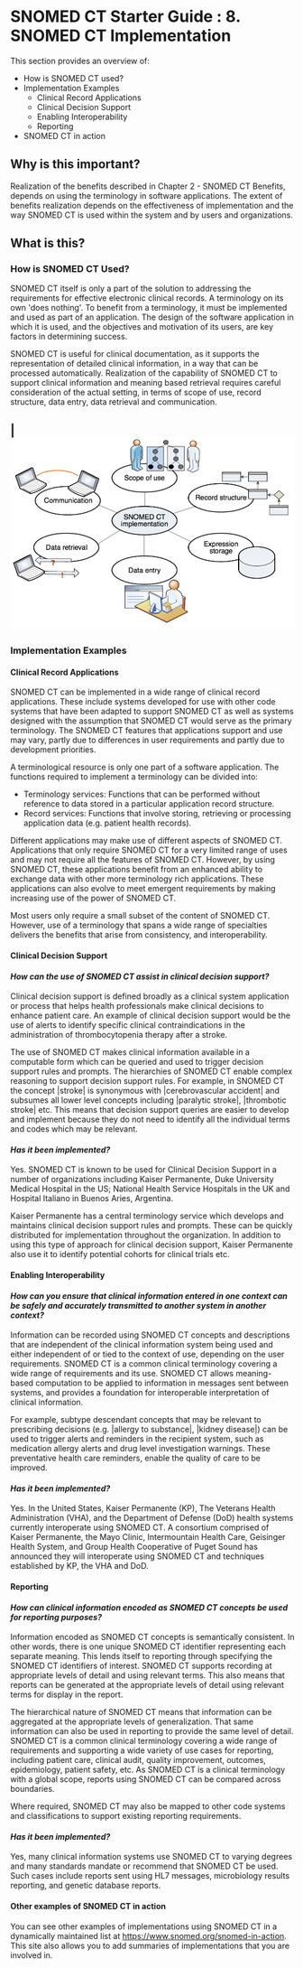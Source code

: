 # SNOMED CT Starter Guide : 8. SNOMED CT Implementation

This section provides an overview of: 

  * How is SNOMED CT used?
  * Implementation Examples
    * Clinical Record Applications
    * Clinical Decision Support
    * Enabling Interoperability
    * Reporting
  * SNOMED CT in action

## Why is this important?

Realization of the benefits described in Chapter 2 - SNOMED CT Benefits, depends on using the terminology in software applications. The extent of benefits realization depends on the effectiveness of implementation and the way SNOMED CT is used within the system and by users and organizations.

## What is this?

### How is SNOMED CT Used?

SNOMED CT itself is only a part of the solution to addressing the requirements for effective electronic clinical records. A terminology on its own 'does nothing'. To benefit from a terminology, it must be implemented and used as part of an application. The design of the software application in which it is used, and the objectives and motivation of its users, are key factors in determining success.

SNOMED CT is useful for clinical documentation, as it supports the representation of detailed clinical information, in a way that can be processed automatically. Realization of the capability of SNOMED CT to support clinical information and meaning based retrieval requires careful consideration of the actual setting, in terms of scope of use, record structure, data entry, data retrieval and communication.

|  <img src="images/29952970.png" alt="" title="" width="" height="">  
---  
  
### Implementation Examples

#### Clinical Record Applications

SNOMED CT can be implemented in a wide range of clinical record applications. These include systems developed for use with other code systems that have been adapted to support SNOMED CT as well as systems designed with the assumption that SNOMED CT would serve as the primary terminology. The SNOMED CT features that applications support and use may vary, partly due to differences in user requirements and partly due to development priorities.

A terminological resource is only one part of a software application. The functions required to implement a terminology can be divided into:

  * Terminology services: Functions that can be performed without reference to data stored in a particular application record structure.
  * Record services: Functions that involve storing, retrieving or processing application data (e.g. patient health records).

Different applications may make use of different aspects of SNOMED CT. Applications that only require SNOMED CT for a very limited range of uses and may not require all the features of SNOMED CT. However, by using SNOMED CT, these applications benefit from an enhanced ability to exchange data with other more terminology rich applications. These applications can also evolve to meet emergent requirements by making increasing use of the power of SNOMED CT.

Most users only require a small subset of the content of SNOMED CT. However, use of a terminology that spans a wide range of specialties delivers the benefits that arise from consistency, and interoperability.

#### Clinical Decision Support

####  _How can the use of SNOMED CT assist in clinical decision support?_

Clinical decision support is defined broadly as a clinical system application or process that helps health professionals make clinical decisions to enhance patient care. An example of clinical decision support would be the use of alerts to identify specific clinical contraindications in the administration of thrombocytopenia therapy after a stroke.

The use of SNOMED CT makes clinical information available in a computable form which can be queried and used to trigger decision support rules and prompts. The hierarchies of SNOMED CT enable complex reasoning to support decision support rules. For example, in SNOMED CT the concept |stroke| is synonymous with |cerebrovascular accident| and subsumes all lower level concepts including |paralytic stroke|, |thrombotic stroke| etc. This means that decision support queries are easier to develop and implement because they do not need to identify all the individual terms and codes which may be relevant.

#### _Has it been implemented?_

Yes. SNOMED CT is known to be used for Clinical Decision Support in a number of organizations including Kaiser Permanente, Duke University Medical Hospital in the US; National Health Service Hospitals in the UK and Hospital Italiano in Buenos Aries, Argentina.

Kaiser Permanente has a central terminology service which develops and maintains clinical decision support rules and prompts. These can be quickly distributed for implementation throughout the organization. In addition to using this type of approach for clinical decision support, Kaiser Permanente also use it to identify potential cohorts for clinical trials etc.

#### Enabling Interoperability

####  _How can you ensure that clinical information entered in one context can be safely and accurately transmitted to another system in another context?_

Information can be recorded using SNOMED CT concepts and descriptions that are independent of the clinical information system being used and either independent of or tied to the context of use, depending on the user requirements. SNOMED CT is a common clinical terminology covering a wide range of requirements and its use. SNOMED CT allows meaning-based computation to be applied to information in messages sent between systems, and provides a foundation for interoperable interpretation of clinical information.

For example, subtype descendant concepts that may be relevant to prescribing decisions (e.g. |allergy to substance|, |kidney disease|) can be used to trigger alerts and reminders in the recipient system, such as medication allergy alerts and drug level investigation warnings. These preventative health care reminders, enable the quality of care to be improved.

#### _Has it been implemented?_

Yes. In the United States, Kaiser Permanente (KP), The Veterans Health Administration (VHA), and the Department of Defense (DoD) health systems currently interoperate using SNOMED CT. A consortium comprised of Kaiser Permanente, the Mayo Clinic, Intermountain Health Care, Geisinger Health System, and Group Health Cooperative of Puget Sound has announced they will interoperate using SNOMED CT and techniques established by KP, the VHA and DoD.

#### Reporting

####  _How can clinical information encoded as SNOMED CT concepts be used for reporting purposes?_

Information encoded as SNOMED CT concepts is semantically consistent. In other words, there is one unique SNOMED CT identifier representing each separate meaning. This lends itself to reporting through specifying the SNOMED CT identifiers of interest. SNOMED CT supports recording at appropriate levels of detail and using relevant terms. This also means that reports can be generated at the appropriate levels of detail using relevant terms for display in the report.

The hierarchical nature of SNOMED CT means that information can be aggregated at the appropriate levels of generalization. That same information can also be used in reporting to provide the same level of detail. SNOMED CT is a common clinical terminology covering a wide range of requirements and supporting a wide variety of use cases for reporting, including patient care, clinical audit, quality improvement, outcomes, epidemiology, patient safety, etc. As SNOMED CT is a clinical terminology with a global scope, reports using SNOMED CT can be compared across boundaries.

Where required, SNOMED CT may also be mapped to other code systems and classifications to support existing reporting requirements.

#### _Has it been implemented?_

Yes, many clinical information systems use SNOMED CT to varying degrees and many standards mandate or recommend that SNOMED CT be used. Such cases include reports sent using HL7 messages, microbiology results reporting, and genetic database reports.

#### Other examples of SNOMED CT in action

You can see other examples of implementations using SNOMED CT in a dynamically maintained list at <https://www.snomed.org/snomed-in-action>. This site also allows you to add summaries of implementations that you are involved in.
